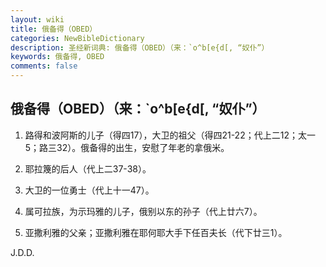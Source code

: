 ```yaml
---
layout: wiki
title: 俄备得（OBED）
categories: NewBibleDictionary
description: 圣经新词典: 俄备得（OBED）（来：`o^b[e{d[, “奴仆”）
keywords: 俄备得, OBED
comments: false
---
```


## 俄备得（OBED）（来：`o^b[e{d[, “奴仆”）

1. 路得和波阿斯的儿子（得四17），大卫的祖父（得四21-22；代上二12；太一5；路三32）。俄备得的出生，安慰了年老的拿俄米。

2. 耶拉篾的后人（代上二37-38）。

3. 大卫的一位勇士（代上十一47）。

4. 属可拉族，为示玛雅的儿子，俄别以东的孙子（代上廿六7）。

5. 亚撒利雅的父亲；亚撒利雅在耶何耶大手下任百夫长（代下廿三1）。

J.D.D.






